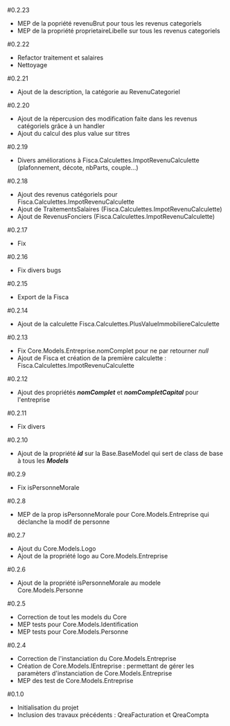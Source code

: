 #0.2.23
* MEP de la popriété revenuBrut pour tous les revenus categoriels
* MEP de la propriété proprietaireLibelle sur tous les revenus categoriels

#0.2.22
* Refactor traitement et salaires
* Nettoyage

#0.2.21
* Ajout de la description, la catégorie au RevenuCategoriel

#0.2.20
* Ajout de la répercusion des modification faite dans les revenus catégoriels grâce à un handler
* Ajout du calcul des plus value sur titres

#0.2.19
* Divers améliorations à Fisca.Calculettes.ImpotRevenuCalculette (plafonnement, décote, nbParts, couple...)

#0.2.18
* Ajout des revenus catégoriels pour Fisca.Calculettes.ImpotRevenuCalculette
* Ajout de TraitementsSalaires (Fisca.Calculettes.ImpotRevenuCalculette)
* Ajout de RevenusFonciers (Fisca.Calculettes.ImpotRevenuCalculette)

#0.2.17
* Fix

#0.2.16
* Fix divers bugs

#0.2.15
* Export de la Fisca

#0.2.14
* Ajout de la calculette Fisca.Calculettes.PlusValueImmobiliereCalculette

#0.2.13
* Fix Core.Models.Entreprise.nomComplet pour ne par retourner *null*
* Ajout de Fisca et création de la première calculette : Fisca.Calculettes.ImpotRevenuCalculette

#0.2.12
* Ajout des propriétés ***nomComplet*** et ***nomCompletCapital*** pour l'entreprise

#0.2.11
* Fix divers

#0.2.10
* Ajout de la propriété ***id*** sur la Base.BaseModel qui sert de class de base à tous les ***Models***

#0.2.9
* Fix isPersonneMorale

#0.2.8
* MEP de la prop isPersonneMorale pour Core.Models.Entreprise qui déclanche la modif de personne

#0.2.7
* Ajout du Core.Models.Logo
* Ajout de la propriété logo au Core.Models.Entreprise

#0.2.6
* Ajout de la propriété isPersonneMorale au modele Core.Models.Personne

#0.2.5
* Correction de tout les models du Core
* MEP tests pour Core.Models.Identification
* MEP tests pour Core.Models.Personne

#0.2.4
* Correction de l'instanciation du Core.Models.Entreprise
* Création de Core.Models.IEntreprise : permettant de gérer les paramèters d'instanciation de Core.Models.Entreprise
* MEP des test de Core.Models.Entreprise

#0.1.0
* Initialisation du projet 
* Inclusion des travaux précédents : QreaFacturation et QreaCompta